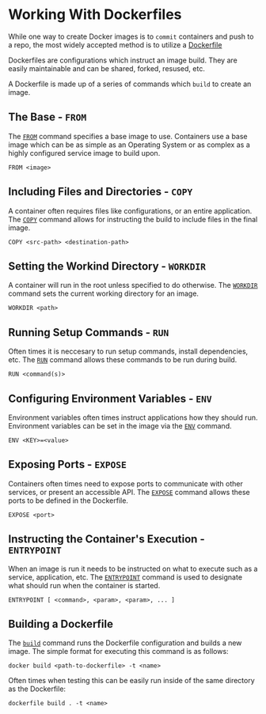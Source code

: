 # Working With Dockerfiles

While one way to create Docker images is to `commit` containers and push to a repo, the most widely accepted method is to utilize a [Dockerfile](https://docs.docker.com/engine/reference/builder/)

Dockerfiles are configurations which instruct an image build. They are easily maintainable and can be shared, forked, resused, etc.

A Dockerfile is made up of a series of commands which `build` to create an image.

## The Base - `FROM`

The [`FROM`](https://docs.docker.com/engine/reference/builder/#from) command specifies a base image to use. Containers use a base image which can be as simple as an Operating System or as complex as a highly configured service image to build upon.

```
FROM <image>
```

## Including Files and Directories - `COPY`

A container often requires files like configurations, or an entire application. The [`COPY`](https://docs.docker.com/engine/reference/builder/#copy) command allows for instructing the build to include files in the final image.

```
COPY <src-path> <destination-path>
```

## Setting the Workind Directory - `WORKDIR`

A container will run in the root unless specified to do otherwise. The [`WORKDIR`](https://docs.docker.com/engine/reference/builder/#workdir) command sets the current working directory for an image.

```
WORKDIR <path>
```

## Running Setup Commands - `RUN`

Often times it is neccesary to run setup commands, install dependencies, etc. The [`RUN`](https://docs.docker.com/engine/reference/builder/#run) command allows these commands to be run during build.

```
RUN <command(s)>
```

## Configuring Environment Variables - `ENV`

Environment variables often times instruct applications how they should run. Environment variables can be set in the image via the [`ENV`](https://docs.docker.com/engine/reference/builder/#env) command.

```
ENV <KEY>=<value>
```

## Exposing Ports - `EXPOSE`

Containers often times need to expose ports to communicate with other services, or present an accessible API. The [`EXPOSE`]() command allows these ports to be defined in the Dockerfile.

```
EXPOSE <port>
```

## Instructing the Container's Execution - `ENTRYPOINT`

When an image is run it needs to be instructed on what to execute such as a service, application, etc. The [`ENTRYPOINT`](https://docs.docker.com/engine/reference/builder/#entrypoint) command is used to designate what should run when the container is started.

```
ENTRYPOINT [ <command>, <param>, <param>, ... ]
```

## Building a Dockerfile

The [`build`](https://docs.docker.com/engine/reference/commandline/build/) command runs the Dockerfile configuration and builds a new image. The simple format for executing this command is as follows:

```
docker build <path-to-dockerfile> -t <name>
```

Often times when testing this can be easily run inside of the same directory as the Dockerfile:

```
dockerfile build . -t <name>
```
